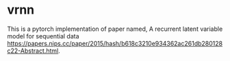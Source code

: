 # vrnn
This is a pytorch implementation of paper named, A recurrent latent variable model for sequential data <https://papers.nips.cc/paper/2015/hash/b618c3210e934362ac261db280128c22-Abstract.html>.
